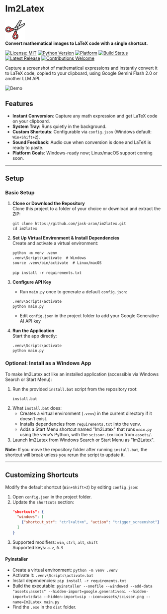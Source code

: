 # Im2Latex

![Im2Latex Logo](assets/scissor.png)  
**Convert mathematical images to LaTeX code with a single shortcut.**

[![License: MIT](https://img.shields.io/badge/License-MIT-blue.svg)](LICENSE)
[![Python Version](https://img.shields.io/badge/Python-3.8+-yellow.svg)](https://www.python.org/downloads/)
[![Platform](https://img.shields.io/badge/Platform-Windows%20|%20Linux%20|%20macOS-lightgrey.svg)]()
[![Build Status](https://img.shields.io/badge/build-passing-brightgreen.svg)]()
[![Latest Release](https://img.shields.io/badge/release-v1.0-orange.svg)](https://github.com/username/im2latex/releases)
[![Contributions Welcome](https://img.shields.io/badge/contributions-welcome-brightgreen.svg)](https://github.com/username/im2latex/issues)


Capture a screenshot of mathematical expressions and instantly convert it to LaTeX code, copied to your clipboard, using Google Gemini Flash 2.0 or another LLM API.

![Demo](.github/new_demo.gif)

## Features

- **Instant Conversion**: Capture any math expression and get LaTeX code on your clipboard.
- **System Tray**: Runs quietly in the background.
- **Custom Shortcuts**: Configurable via `config.json` (Windows default: `Win+Shift+Z`).
- **Sound Feedback**: Audio cue when conversion is done and LaTeX is ready to paste.
- **Platform Goals**: Windows-ready now; Linux/macOS support coming soon.

---

## Setup

### Basic Setup
1. **Clone or Download the Repository**  
   Clone this project to a folder of your choice or download and extract the ZIP:
   ```
   git clone https://github.com/jask-aran/im2latex.git
   cd im2latex
   ```

2. **Set Up Virtual Environment & Install Dependencies**  
   Create and activate a virtual environment:
   ```
   python -m venv .venv
   .venv\Scripts\activate  # Windows
   source .venv/bin/activate  # Linux/macOS

   pip install -r requirements.txt
   ```

3. **Configure API Key**  
   - Run `main.py` once to generate a default `config.json`:
    ```
    .venv\Scripts\activate
    python main.py
    ```
   - Edit `config.json` in the project folder to add your Google Generative AI API key

5. **Run the Application**  
   Start the app directly:
   ```
   .venv\Scripts\activate
   python main.py
   ```

### Optional: Install as a Windows App
To make Im2Latex act like an installed application (accessible via Windows Search or Start Menu):
1. Run the provided `install.bat` script from the repository root:
   ```
   install.bat
   ```
2. What `install.bat` does:
   - Creates a virtual environment (`.venv`) in the current directory if it doesn’t exist.
   - Installs dependencies from `requirements.txt` into the venv.
   - Adds a Start Menu shortcut named "Im2Latex" that runs `main.py` using the venv’s Python, with the `scissor.ico` icon from `assets/`.
3. Launch Im2Latex from Windows Search or Start Menu as "Im2Latex".

**Note:** If you move the repository folder after running `install.bat`, the shortcut will break unless you rerun the script to update it.

---

## Customizing Shortcuts

Modify the default shortcut (`Win+Shift+Z`) by editing `config.json`:
1. Open `config.json` in the project folder.
2. Update the `shortcuts` section:
   ```json
   "shortcuts": {
     "windows": [
       {"shortcut_str": "ctrl+alt+m", "action": "trigger_screenshot"}
     ]
   }
   ```
3. Supported modifiers: `win`, `ctrl`, `alt`, `shift`  
   Supported keys: `a-z`, `0-9`


#### Pyinstaller
- Create a virtual environment: `python -m venv .venv`
- Activate it: `.venv\Scripts\activate.bat`
- Install dependencies: `pip install -r requirements.txt`
- Build the executable: `pyinstaller --onefile --windowed --add-data "assets;assets" --hidden-import=google.generativeai --hidden-import=tzdata --hidden-import=sip --icon=assets/scissor.png --name=Im2Latex main.py`
- Find the `.exe` in the `dist` folder.

